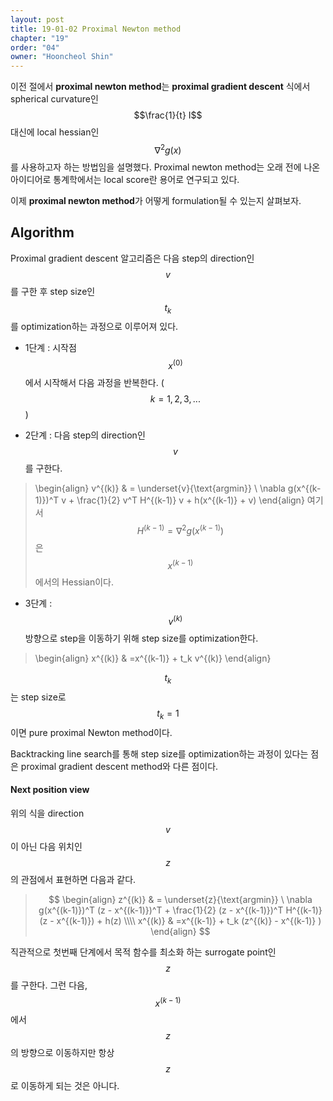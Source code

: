 ```yaml
---
layout: post
title: 19-01-02 Proximal Newton method
chapter: "19"
order: "04"
owner: "Hooncheol Shin"
---
```


이전 절에서 **proximal newton method**는 **proximal gradient descent** 식에서 spherical curvature인 $$\frac{1}{t} I$$ 대신에 local hessian인 $$\nabla^2 g(x)$$를 사용하고자 하는 방법임을 설명했다. Proximal newton method는 오래 전에 나온 아이디어로 통계학에서는 local score란 용어로 연구되고 있다.

이제 **proximal newton method**가 어떻게 formulation될 수 있는지 살펴보자.

## Algorithm
Proximal gradient descent 알고리즘은 다음 step의 direction인 $$v$$를 구한 후 step size인 $$t_k$$를 optimization하는 과정으로 이루어져 있다. 

* 1단계 : 시작점 $$x^{(0)}$$에서 시작해서 다음 과정을 반복한다. ($$k=1,2,3,...$$) 

* 2단계 : 다음 step의 direction인 $$v$$를 구한다.

> \begin{align}
v^{(k)} & = \underset{v}{\text{argmin}} \ \nabla g(x^{(k-1)})^T v + \frac{1}{2} v^T H^{(k-1)} v + h(x^{(k-1)} + v)
\end{align}
여기서 $$H^{(k-1)} = \nabla^2 g(x^{(k-1)})$$은 $$x^{(k-1)}$$에서의 Hessian이다.

* 3단계 : $$v^{(k)}$$ 방향으로 step을 이동하기 위해 step size를 optimization한다. 

> \begin{align}
x^{(k)} & =x^{(k-1)} + t_k v^{(k)}
\end{align}

$$t_k$$는 step size로 $$t_k=1$$이면 pure proximal Newton method이다.

Backtracking line search를 통해 step size를 optimization하는 과정이 있다는 점은 proximal gradient descent method와 다른 점이다.

#### Next position view
위의 식을 direction $$v$$이 아닌 다음 위치인 $$z$$의 관점에서 표현하면 다음과 같다.

> $$
> \begin{align}
> z^{(k)} & = \underset{z}{\text{argmin}} \ \nabla g(x^{(k-1)})^T (z - x^{(k-1)})^T + \frac{1}{2} (z - x^{(k-1)})^T H^{(k-1)} (z - x^{(k-1)}) + h(z) \\\\
> x^{(k)} & =x^{(k-1)} + t_k (z^{(k)} - x^{(k-1)} )
> \end{align}
> $$

직관적으로 첫번째 단계에서 목적 함수를 최소화 하는 surrogate point인 $$z$$를 구한다. 그런 다음, $$x^{(k-1)}$$에서 $$z$$의 방향으로 이동하지만 항상 $$z$$로 이동하게 되는 것은 아니다.